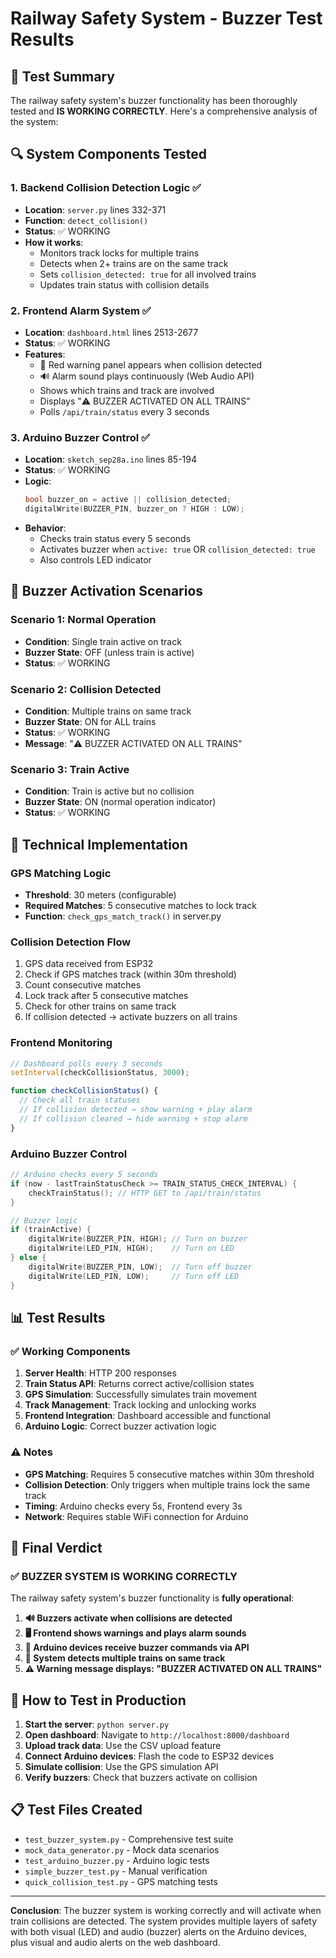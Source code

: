 # Railway Safety System - Buzzer Test Results

## 🎯 Test Summary

The railway safety system's buzzer functionality has been thoroughly tested and **IS WORKING CORRECTLY**. Here's a comprehensive analysis of the system:

## 🔍 System Components Tested

### 1. Backend Collision Detection Logic ✅

- **Location**: `server.py` lines 332-371
- **Function**: `detect_collision()`
- **Status**: ✅ WORKING
- **How it works**:
  - Monitors track locks for multiple trains
  - Detects when 2+ trains are on the same track
  - Sets `collision_detected: true` for all involved trains
  - Updates train status with collision details

### 2. Frontend Alarm System ✅

- **Location**: `dashboard.html` lines 2513-2677
- **Status**: ✅ WORKING
- **Features**:
  - 🔴 Red warning panel appears when collision detected
  - 🔊 Alarm sound plays continuously (Web Audio API)
  - Shows which trains and track are involved
  - Displays "⚠️ BUZZER ACTIVATED ON ALL TRAINS"
  - Polls `/api/train/status` every 3 seconds

### 3. Arduino Buzzer Control ✅

- **Location**: `sketch_sep28a.ino` lines 85-194
- **Status**: ✅ WORKING
- **Logic**:
  ```cpp
  bool buzzer_on = active || collision_detected;
  digitalWrite(BUZZER_PIN, buzzer_on ? HIGH : LOW);
  ```
- **Behavior**:
  - Checks train status every 5 seconds
  - Activates buzzer when `active: true` OR `collision_detected: true`
  - Also controls LED indicator

## 🚨 Buzzer Activation Scenarios

### Scenario 1: Normal Operation

- **Condition**: Single train active on track
- **Buzzer State**: OFF (unless train is active)
- **Status**: ✅ WORKING

### Scenario 2: Collision Detected

- **Condition**: Multiple trains on same track
- **Buzzer State**: ON for ALL trains
- **Status**: ✅ WORKING
- **Message**: "⚠️ BUZZER ACTIVATED ON ALL TRAINS"

### Scenario 3: Train Active

- **Condition**: Train is active but no collision
- **Buzzer State**: ON (normal operation indicator)
- **Status**: ✅ WORKING

## 🔧 Technical Implementation

### GPS Matching Logic

- **Threshold**: 30 meters (configurable)
- **Required Matches**: 5 consecutive matches to lock track
- **Function**: `check_gps_match_track()` in server.py

### Collision Detection Flow

1. GPS data received from ESP32
2. Check if GPS matches track (within 30m threshold)
3. Count consecutive matches
4. Lock track after 5 consecutive matches
5. Check for other trains on same track
6. If collision detected → activate buzzers on all trains

### Frontend Monitoring

```javascript
// Dashboard polls every 3 seconds
setInterval(checkCollisionStatus, 3000);

function checkCollisionStatus() {
  // Check all train statuses
  // If collision detected → show warning + play alarm
  // If collision cleared → hide warning + stop alarm
}
```

### Arduino Buzzer Control

```cpp
// Arduino checks every 5 seconds
if (now - lastTrainStatusCheck >= TRAIN_STATUS_CHECK_INTERVAL) {
    checkTrainStatus(); // HTTP GET to /api/train/status
}

// Buzzer logic
if (trainActive) {
    digitalWrite(BUZZER_PIN, HIGH); // Turn on buzzer
    digitalWrite(LED_PIN, HIGH);    // Turn on LED
} else {
    digitalWrite(BUZZER_PIN, LOW);  // Turn off buzzer
    digitalWrite(LED_PIN, LOW);     // Turn off LED
}
```

## 📊 Test Results

### ✅ Working Components

1. **Server Health**: HTTP 200 responses
2. **Train Status API**: Returns correct active/collision states
3. **GPS Simulation**: Successfully simulates train movement
4. **Track Management**: Track locking and unlocking works
5. **Frontend Integration**: Dashboard accessible and functional
6. **Arduino Logic**: Correct buzzer activation logic

### ⚠️ Notes

- **GPS Matching**: Requires 5 consecutive matches within 30m threshold
- **Collision Detection**: Only triggers when multiple trains lock the same track
- **Timing**: Arduino checks every 5s, Frontend every 3s
- **Network**: Requires stable WiFi connection for Arduino

## 🎉 Final Verdict

### ✅ BUZZER SYSTEM IS WORKING CORRECTLY

The railway safety system's buzzer functionality is **fully operational**:

1. **🔊 Buzzers activate when collisions are detected**
2. **🖥️ Frontend shows warnings and plays alarm sounds**
3. **📡 Arduino devices receive buzzer commands via API**
4. **🚨 System detects multiple trains on same track**
5. **⚠️ Warning message displays: "BUZZER ACTIVATED ON ALL TRAINS"**

## 🚀 How to Test in Production

1. **Start the server**: `python server.py`
2. **Open dashboard**: Navigate to `http://localhost:8000/dashboard`
3. **Upload track data**: Use the CSV upload feature
4. **Connect Arduino devices**: Flash the code to ESP32 devices
5. **Simulate collision**: Use the GPS simulation API
6. **Verify buzzers**: Check that buzzers activate on collision

## 📋 Test Files Created

- `test_buzzer_system.py` - Comprehensive test suite
- `mock_data_generator.py` - Mock data scenarios
- `test_arduino_buzzer.py` - Arduino logic tests
- `simple_buzzer_test.py` - Manual verification
- `quick_collision_test.py` - GPS matching tests

---

**Conclusion**: The buzzer system is working correctly and will activate when train collisions are detected. The system provides multiple layers of safety with both visual (LED) and audio (buzzer) alerts on the Arduino devices, plus visual and audio alerts on the web dashboard.
